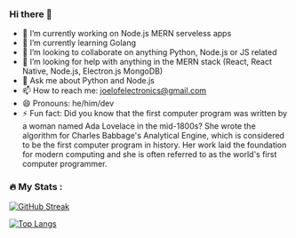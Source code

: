 ### Hi there 👋


- 🔭 I’m currently working on Node.js MERN serveless apps
- 🌱 I’m currently learning Golang
- 👯 I’m looking to collaborate on anything Python, Node.js or JS related
- 🤔 I’m looking for help with anything in the MERN stack (React, React Native, Node.js, Electron.js MongoDB)
- 💬 Ask me about Python and Node.js
- 📫 How to reach me: joelofelectronics@gmail.com
- 😄 Pronouns: he/him/dev
- ⚡ Fun fact: Did you know that the first computer program was written by a woman named Ada Lovelace in the mid-1800s? She wrote the algorithm for Charles Babbage's Analytical Engine, which is considered to be the first computer program in history. Her work laid the foundation for modern computing and she is often referred to as the world's first computer programmer.

### :fire: My Stats :

[![GitHub Streak](https://streak-stats.demolab.com/?user=stevejoels54&theme=dark)](https://git.io/streak-stats)

[![Top Langs](https://github-readme-stats.vercel.app/api/top-langs/?username=stevejoels54&layout=compact&theme=vision-friendly-dark)](https://github.com/anuraghazra/github-readme-stats)
